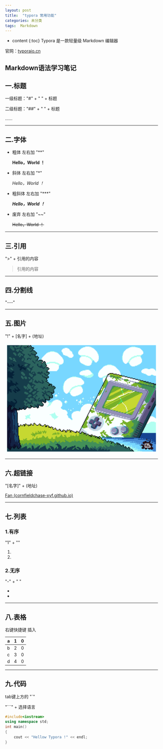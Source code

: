 ```yaml
---
layout: post
title:  "typora 常用功能"
categories: 未分类
tags:  Markdown
---
```


* content
{:toc}
Typora 是一款轻量级 Markdown 编辑器

官网：[typoraio.cn](https://www.typoraio.cn/)







## Markdown语法学习笔记

## 一.标题

一级标题："#" + " " + 标题

二级标题："##" + " " + 标题

......



---



## 二.字体

- 粗体  左右加 "**"

  **Hello，World ！**

  

- 斜体  左右加 "*"

  *Hello，World ！*

  

- 粗斜体  左右加 "***"

  ***Hello，World ！***

  

- 废弃  左右加 "~~"

  ~~Hello，World ！~~

  

---



## 三.引用

">" + 引用的内容

> 引用的内容



---



## 四.分割线

"---"



---



## 五.图片

"!" + [名字] + (地址)

![示例图片](https://raw.githubusercontent.com/CornfieldChase-XYF/CornfieldChase-XYF.github.io/main/picture/2023-01-15-typora%20%E5%B8%B8%E7%94%A8%E5%8A%9F%E8%83%BD/202301161500927.png)



---



## 六.超链接

"[名字]" + (地址)

[Fan (cornfieldchase-xyf.github.io)](https://cornfieldchase-xyf.github.io/)



---



## 七.列表

### 1.有序

"1" + ""

1. 
2. 

### 2.无序

"-" + " "

- 
- 

---



## 八.表格

右键快捷键 插入

| a    | 1    | 0    |
| ---- | ---- | ---- |
| b    | 2    | 0    |
| c    | 3    | 0    |
| d    | 4    | 0    |



---



## 九.代码

tab键上方的 "`"

"```" + 选择语言

```c++
#include<iostream>
using namespace std;
int main()
{
    cout << "Hellow Typora !" << endl;
}
```


